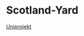 # Scotland-Yard
[Uniprojekt](https://intern.fh-wedel.de/mitarbeiter/klk/programmierpraktikum-java/aufgabentermine/ss19-scotlandyard/)
